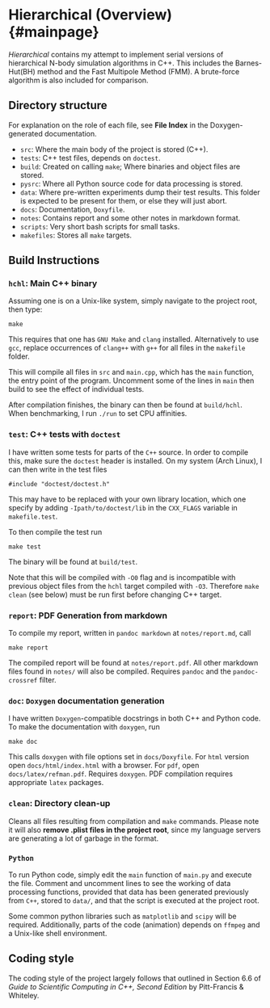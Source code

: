 # Hierarchical (Overview) {#mainpage}

_Hierarchical_ contains my attempt to implement serial versions of hierarchical
N-body simulation algorithms in C++. This includes the Barnes-Hut(BH) method and
the Fast Multipole Method (FMM). A brute-force algorithm is also included for
comparison.

## Directory structure

For explanation on the role of each file, see **File Index** in the
Doxygen-generated documentation.

- `src`: Where the main body of the project is stored (C++).
- `tests`: C++ test files, depends on `doctest`.
- `build`: Created on calling `make`; Where binaries and object files are
  stored.
- `pysrc`: Where all Python source code for data processing is stored.
- `data`: Where pre-written experiments dump their test results. This folder is
  expected to be present for them, or else they will just abort.
- `docs`: Documentation, `Doxyfile`.
- `notes`: Contains report and some other notes in markdown format.
- `scripts`: Very short bash scripts for small tasks.
- `makefiles`: Stores all `make` targets.

## Build Instructions

### `hchl`: Main C++ binary

Assuming one is on a Unix-like system, simply navigate to the project root, then
type:

~~~{.bash}
make
~~~

This requires that one has `GNU Make` and `clang` installed. Alternatively to
use `gcc`, replace occurrences of `clang++` with `g++` for all files in the
`makefile` folder.

This will compile all files in `src` and `main.cpp`, which has the `main`
function, the entry point of the program. Uncomment some of the lines in `main`
then build to see the effect of individual tests.

After compilation finishes, the binary can then be found at `build/hchl`. When
benchmarking, I run `./run` to set CPU affinities.

### `test`: C++ tests with `doctest`

I have written some tests for parts of the `C++` source. In order to compile
this, make sure the `doctest` header is installed. On my system (Arch Linux), I
can then write in the test files

~~~{.cpp}
#include "doctest/doctest.h"
~~~

This may have to be replaced with your own library location, which one specify
by adding `-Ipath/to/doctest/lib` in the `CXX_FLAGS` variable in
`makefile.test`.

To then compile the test run

~~~{.bash}
make test
~~~

The binary will be found at `build/test`.

Note that this will be compiled with `-O0` flag and is incompatible with
previous object files from the `hchl` target compiled with `-O3`. Therefore
`make clean` (see below) must be run first before changing C++ target.

### `report`: PDF Generation from markdown

To compile my report, written in `pandoc markdown` at `notes/report.md`, call

~~~{.bash}
make report
~~~

The compiled report will be found at `notes/report.pdf`. All other markdown
files found in `notes/` will also be compiled. Requires `pandoc` and the
`pandoc-crossref` filter.

### `doc`: `Doxygen` documentation generation

I have written `Doxygen`-compatible docstrings in both C++ and Python code. To
make the documentation with `doxygen`, run

~~~{.bash}
make doc
~~~

This calls `doxygen` with file options set in `docs/Doxyfile`. For `html`
version open `docs/html/index.html` with a browser. For `pdf`, open
`docs/latex/refman.pdf`. Requires `doxygen`. PDF compilation requires
appropriate `latex` packages.

### `clean`: Directory clean-up

Cleans all files resulting from compilation and `make` commands. Please note it
will also **remove .plist files in the project root**, since my language servers
are generating a lot of garbage in the format.

### `Python`

To run Python code, simply edit the `main` function of `main.py` and execute the
file. Comment and uncomment lines to see the working of data processing
functions, provided that data has been generated previously from `C++`, stored
to `data/`, and that the script is executed at the project root.

Some common python libraries such as `matplotlib` and `scipy` will be required.
Additionally, parts of the code (animation) depends on `ffmpeg` and a Unix-like
shell environment.

## Coding style

The coding style of the project largely follows that outlined in Section 6.6 of
_Guide to Scientific Computing in C++, Second Edition_ by Pitt-Francis &
Whiteley.
